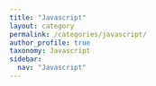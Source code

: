 ```yaml
---
title: "Javascript"
layout: category
permalink: /categories/javascript/
author_profile: true
taxonomy: Javascript
sidebar:
  nav: "Javascript"
---
```

